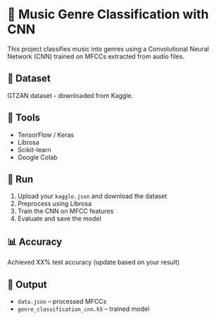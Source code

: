 # 🎵 Music Genre Classification with CNN

This project classifies music into genres using a Convolutional Neural Network (CNN) trained on MFCCs extracted from audio files.

## 📁 Dataset
GTZAN dataset - downloaded from Kaggle.

## 🔧 Tools
- TensorFlow / Keras
- Librosa
- Scikit-learn
- Google Colab

## 🚀 Run
1. Upload your `kaggle.json` and download the dataset
2. Preprocess using Librosa
3. Train the CNN on MFCC features
4. Evaluate and save the model

## 📊 Accuracy
Achieved XX% test accuracy (update based on your result)

## 📁 Output
- `data.json` – processed MFCCs
- `genre_classification_cnn.h5` – trained model
